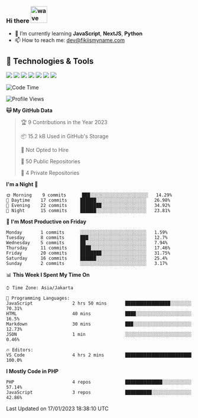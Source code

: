 ### Hi there <img src="https://i.ibb.co/q0Hx1KK/wave.gif" alt="wave" width="45px">

- 🌱 I’m currently learning **JavaScript**, **NextJS**, **Python**
- 📫 How to reach me: dev@fikiismyname.com

## 🔧 Technologies & Tools

![](https://img.shields.io/badge/OS-Linux-informational?style=flat&logo=linux&logoColor=white&color=2bbc8a)
![](https://img.shields.io/badge/OS-Windows-informational?style=flat&logo=windows&logoColor=white&color=2bbc8a)
![](https://img.shields.io/badge/OS-Android-informational?style=flat&logo=android&logoColor=white&color=2bbc8a)
![](https://img.shields.io/badge/Code-JavaScript-informational?style=flat&logo=javascript&logoColor=white&color=2bbc8a)
![](https://img.shields.io/badge/Code-Python-informational?style=flat&logo=python&logoColor=white&color=2bbc8a)
![](https://img.shields.io/badge/Code-Next-informational?style=flat&logo=next.js&logoColor=white&color=2bbc8a)
![](https://img.shields.io/badge/Shell-Bash-informational?style=flat&logo=gnu-bash&logoColor=white&color=2bbc8a)

<!--START_SECTION:waka-->
![Code Time](http://img.shields.io/badge/Code%20Time-41%20hrs%2020%20mins-blue)

![Profile Views](http://img.shields.io/badge/Profile%20Views-1-blue)

**🐱 My GitHub Data** 

> 🏆 9 Contributions in the Year 2023
 > 
> 📦 15.2 kB Used in GitHub's Storage 
 > 
> 🚫 Not Opted to Hire
 > 
> 📜 50 Public Repositories 
 > 
> 🔑 4 Private Repositories  
 > 
**I'm a Night 🦉** 

```text
🌞 Morning    9 commits      ███░░░░░░░░░░░░░░░░░░░░░░   14.29% 
🌆 Daytime    17 commits     ██████░░░░░░░░░░░░░░░░░░░   26.98% 
🌃 Evening    22 commits     ████████░░░░░░░░░░░░░░░░░   34.92% 
🌙 Night      15 commits     ██████░░░░░░░░░░░░░░░░░░░   23.81%

```
📅 **I'm Most Productive on Friday** 

```text
Monday       1 commits      ░░░░░░░░░░░░░░░░░░░░░░░░░   1.59% 
Tuesday      8 commits      ███░░░░░░░░░░░░░░░░░░░░░░   12.7% 
Wednesday    5 commits      ██░░░░░░░░░░░░░░░░░░░░░░░   7.94% 
Thursday     11 commits     ████░░░░░░░░░░░░░░░░░░░░░   17.46% 
Friday       20 commits     ████████░░░░░░░░░░░░░░░░░   31.75% 
Saturday     16 commits     ██████░░░░░░░░░░░░░░░░░░░   25.4% 
Sunday       2 commits      ░░░░░░░░░░░░░░░░░░░░░░░░░   3.17%

```


📊 **This Week I Spent My Time On** 

```text
⌚︎ Time Zone: Asia/Jakarta

💬 Programming Languages: 
JavaScript               2 hrs 50 mins       █████████████████░░░░░░░░   70.31% 
HTML                     40 mins             ████░░░░░░░░░░░░░░░░░░░░░   16.5% 
Markdown                 30 mins             ███░░░░░░░░░░░░░░░░░░░░░░   12.73% 
JSON                     1 min               ░░░░░░░░░░░░░░░░░░░░░░░░░   0.46%

🔥 Editors: 
VS Code                  4 hrs 2 mins        █████████████████████████   100.0%

```

**I Mostly Code in PHP** 

```text
PHP                      4 repos             ██████████████░░░░░░░░░░░   57.14% 
JavaScript               3 repos             ██████████░░░░░░░░░░░░░░░   42.86%

```



 Last Updated on 17/01/2023 18:38:10 UTC
<!--END_SECTION:waka-->
